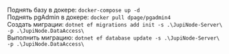 Поднять базу в докере: `docker-compose up -d`  
Поднять pgAdmin в докере: `docker pull dpage/pgadmin4`  
Создать миграции: `dotnet ef migrations add init -s .\JupiNode-Server\ -p .\JupiNode.DataAccess\`  
Выполнить миграцию: `dotnet ef database update -s .\JupiNode-Server\ -p .\JupiNode.DataAccess\`  
